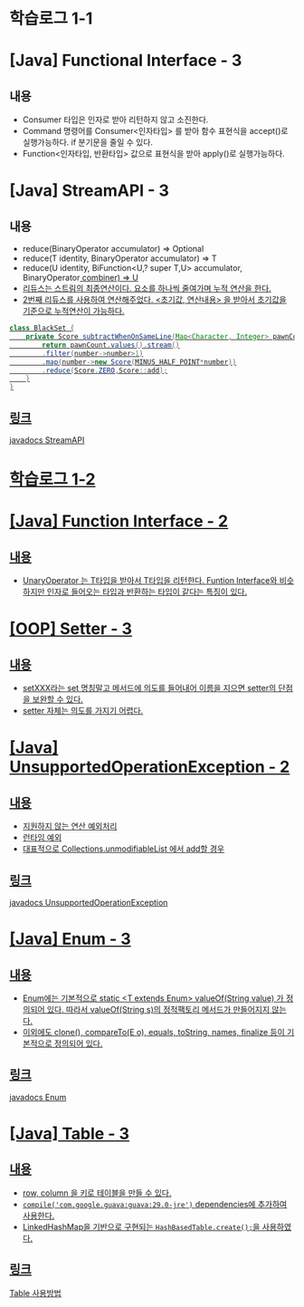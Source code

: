 # 학습로그 1-1

# [Java] Functional Interface - 3

## 내용
- Consumer 타입은 인자로 받아 리턴하지 않고 소진한다.
- Command 명령어를 Consumer<인자타입> 를 받아 함수 표현식을 accept()로 실행가능하다. if 분기문을 줄일 수 있다.
- Function<인자타입, 반환타입> 값으로 표현식을 받아 apply()로 실행가능하다.

# [Java] StreamAPI - 3

## 내용
- reduce(BinaryOperator<T> accumulator) => Optional<T>
- reduce(T identity, BinaryOperator<T> accumulator) => T 
- reduce(U identity, BiFunction<U,? super T,U> accumulator, BinaryOperator<U> combiner) => <U> U
- 리듀스는 스트림의 최종연산이다. 요소를 하나씩 줄여가며 누적 연산을 한다. 
- 2번째 리듀스를 사용하여 연산해주었다. <초기값, 연산내용> 을 받아서 초기값을 기준으로 누적연산이 가능하다.
```java
class BlackSet {
    private Score subtractWhenOnSameLine(Map<Character, Integer> pawnCount){
        return pawnCount.values().stream()
        .filter(number->number>1)
        .map(number->new Score(MINUS_HALF_POINT*number))
        .reduce(Score.ZERO,Score::add);
    }
}
```

## 링크
[javadocs StreamAPI](https://docs.oracle.com/javase/8/docs/api/java/util/stream/Stream.html)


# 학습로그 1-2

# [Java] Function Interface - 2

## 내용
- UnaryOperator<T> 는 T타입을 받아서 T타입을 리턴한다. Funtion Interface와 비슷하지만 인자로 들어오는 타입과 반환하는 타입이 같다는 특징이 있다.

# [OOP] Setter - 3

## 내용
- setXXX라는 set 명칭말고 메서드에 의도를 들어내어 이름을 지으면 setter의 단점을 보완할 수 있다.
- setter 자체는 의도를 가지기 어렵다.

# [Java] UnsupportedOperationException - 2

## 내용
- 지원하지 않는 연산 예외처리
- 런타임 예외
- 대표적으로 Collections.unmodifiableList 에서 add할 경우

## 링크
[javadocs UnsupportedOperationException](https://docs.oracle.com/javase/8/docs/api/java/lang/UnsupportedOperationException.html)


# [Java] Enum - 3

## 내용
- Enum에는 기본적으로 static <T extends Enum<T>> valueOf(String value) 가 정의되어 있다. 따라서 valueOf(String s)의 정적팩토리 메서드가 만들어지지 않는다.
- 이외에도 clone(), compareTo(E o), equals, toString, names, finalize 등이 기본적으로 정의되어 있다.

## 링크 
[javadocs Enum](https://docs.oracle.com/javase/7/docs/api/java/lang/Enum.html)

# [Java] Table - 3

## 내용
- row, column 을 키로 테이블을 만들 수 있다.
- `compile('com.google.guava:guava:29.0-jre')` dependencies에 추가하여 사용한다.
- LinkedHashMap을 기반으로 구현되는 `HashBasedTable.create();`을 사용하였다.

## 링크
[Table 사용방법](https://www.baeldung.com/guava-table)